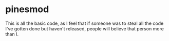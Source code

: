 # pinesmod
This is all the basic code, as I feel that if someone was to steal all the code I've gotten done but haven't released, people will believe that person more than I. 
